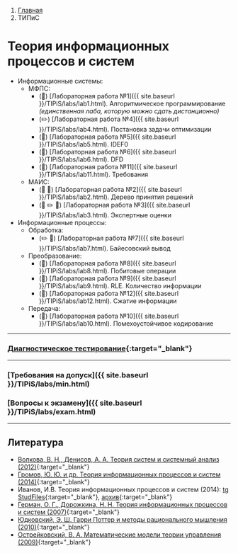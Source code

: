 <ol class="breadcrumb">
  <li class="breadcrumb-item"><a href="{{ site.baseurl }}">Главная</a></li>
  <li class="breadcrumb-item active">ТИПиС</li>
</ol>

# Теория информационных процессов и систем

* Информационные системы:
  * МФПС:
    * (🔨) [Лабораторная работа №1]({{ site.baseurl }}/TIPiS/labs/lab1.html). Алгоритмическое программирование *(единственная лаба, которую можно сдать дистанционно)*
    * (✏️) [Лабораторная работа №4]({{ site.baseurl }}/TIPiS/labs/lab4.html). Постановка задачи оптимизации
    * (🎨) [Лабораторная работа №5]({{ site.baseurl }}/TIPiS/labs/lab5.html). IDEF0
    * (🎨) [Лабораторная работа №6]({{ site.baseurl }}/TIPiS/labs/lab6.html). DFD
    * (🎨) [Лабораторная работа №11]({{ site.baseurl }}/TIPiS/labs/lab11.html). Требования
  * МАИС:
    * (🔨 🎨) [Лабораторная работа №2]({{ site.baseurl }}/TIPiS/labs/lab2.html). Дерево принятия решений
    * (🔨 ✏️ 👥) [Лабораторная работа №3]({{ site.baseurl }}/TIPiS/labs/lab3.html). Экспертные оценки
* Информационные процессы:
  * Обработка:
    * (✏️ 👥) [Лабораторная работа №7]({{ site.baseurl }}/TIPiS/labs/lab7.html). Байесовский вывод
  * Преобразование:
    * (🔨) [Лабораторная работа №8]({{ site.baseurl }}/TIPiS/labs/lab8.html). Побитовые операции
    * (🔨) [Лабораторная работа №9]({{ site.baseurl }}/TIPiS/labs/lab9.html). RLE. Количество информации
    * (🔨) [Лабораторная работа №12]({{ site.baseurl }}/TIPiS/labs/lab12.html). Сжатие информации
  * Передача:
    * (🔨) [Лабораторная работа №10]({{ site.baseurl }}/TIPiS/labs/lab10.html). Помехоустойчивое кодирование




___

### [Диагностическое тестирование](https://lms.surgu.ru/mod/quiz/view.php?id=338265){:target="_blank"}

___

### [Требования на допуск]({{ site.baseurl }}/TIPiS/labs/min.html)

### [Вопросы к экзамену]({{ site.baseurl }}/TIPiS/labs/exam.html)

___

## Литература

* [Волкова, В. Н., Денисов, А. А. Теория систем и системный анализ (2012)](http://www.library.fa.ru/files/Volkova1.pdf){:target="_blank"}
* [Громов, Ю. Ю. и др. Теория информационных процессов и систем (2014)](https://www.tstu.ru/book/elib/pdf/2014/didrih.pdf){:target="_blank"}
* Иванов, И.В. Теория информационных процессов и систем (2014): [tg StudFiles](https://www.studmed.ru/ivanov-i-v-teoriya-informacionnyh-processov-i-sistem_762d4c81540.html){:target="_blank"}, [архив](https://kit.bstu.ru/shared/attachments/102785){:target="_blank"}
* [Герман, О. Г., Дорожкина, Н. Н. Теория информационных процессов и систем (2007)](https://elib.belstu.by/bitstream/123456789/2936/1/german_teoriya-informacionnyx-sistem.pdf){:target="_blank"}
* [Юдковский, Э. Ш. Гарри Поттер и методы рационального мышления (2010)](https://hpmor.ru/){:target="_blank"}
* [Острейковский, В. А. Математические модели теории управления (2009)](https://elib.surgu.ru/fulltext/umm/88998/view){:target="_blank"}
